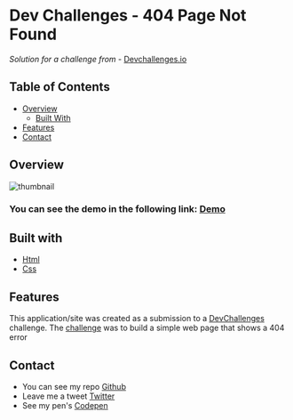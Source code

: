 # Dev Challenges - 404 Page Not Found
_Solution for a challenge from_ - [Devchallenges.io](http://devchallenges.io)

 ## Table of Contents
 - [Overview](#overview)
   - [Built With](#built-with)
- [Features](#features)
- [Contact](#contact)

## Overview

![thumbnail](https://i.ibb.co/F0tZS2r/404.png)

### You can see the demo in the following link:  [Demo](https://jfcorp.github.io/404-page-not-found/)

## Built with
- [Html](https://developer.mozilla.org/es/docs/Web/HTML)
- [Css](https://developer.mozilla.org/es/docs/Web/CSS)

## Features
This application/site was created as a submission to a [DevChallenges](https://devchallenges.io/challenges) challenge. The [challenge](https://devchallenges.io/challenges/wBunSb7FPrIepJZAg0sY) was to build a simple web page that shows a 404 error

## Contact

-  You can see my repo [Github](https://github.com/Jfcorp?tab=repositories)
-  Leave me a tweet [Twitter](https://twitter.com/Crash_Barcode)
-  See my pen's [Codepen](https://codepen.io/Jfcorp)

